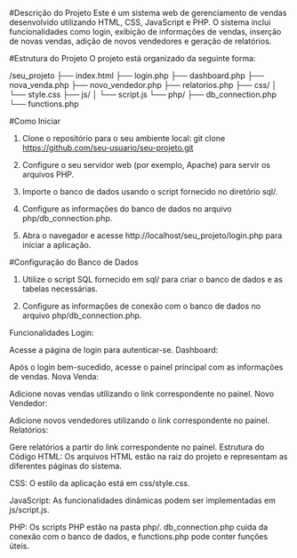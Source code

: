 #Descrição do Projeto
  Este é um sistema web de gerenciamento de vendas desenvolvido utilizando HTML, CSS, JavaScript e PHP. O sistema inclui funcionalidades como login, exibição de informações de vendas, inserção de novas vendas, adição de novos vendedores e geração de relatórios.

#Estrutura do Projeto
  O projeto está organizado da seguinte forma:
  
  /seu_projeto
  ├── index.html
  ├── login.php
  ├── dashboard.php
  ├── nova_venda.php
  ├── novo_vendedor.php
  ├── relatorios.php
  ├── css/
  │   └── style.css
  ├── js/
  │   └── script.js
  └── php/
      ├── db_connection.php
      └── functions.php
      
#Como Iniciar
  1. Clone o repositório para o seu ambiente local:
    git clone https://github.com/seu-usuario/seu-projeto.git
  
  2. Configure o seu servidor web (por exemplo, Apache) para servir os arquivos PHP.
  
  3. Importe o banco de dados usando o script fornecido no diretório sql/.
  
  4. Configure as informações do banco de dados no arquivo php/db_connection.php.
  
  5. Abra o navegador e acesse http://localhost/seu_projeto/login.php para iniciar a aplicação.

#Configuração do Banco de Dados
  1. Utilize o script SQL fornecido em sql/ para criar o banco de dados e as tabelas necessárias.

  2. Configure as informações de conexão com o banco de dados no arquivo php/db_connection.php.

Funcionalidades
Login:

Acesse a página de login para autenticar-se.
Dashboard:

Após o login bem-sucedido, acesse o painel principal com as informações de vendas.
Nova Venda:

Adicione novas vendas utilizando o link correspondente no painel.
Novo Vendedor:

Adicione novos vendedores utilizando o link correspondente no painel.
Relatórios:

Gere relatórios a partir do link correspondente no painel.
Estrutura do Código
HTML: Os arquivos HTML estão na raiz do projeto e representam as diferentes páginas do sistema.

CSS: O estilo da aplicação está em css/style.css.

JavaScript: As funcionalidades dinâmicas podem ser implementadas em js/script.js.

PHP: Os scripts PHP estão na pasta php/. db_connection.php cuida da conexão com o banco de dados, e functions.php pode conter funções úteis.
